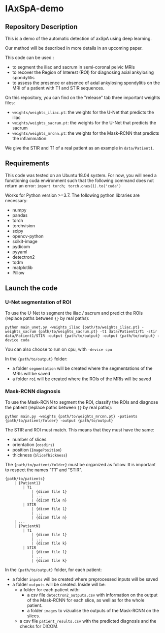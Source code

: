 # IAxSpA-demo

## Repository Description
This is a demo of the automatic detection of axSpA using deep learning.

Our method will be described in more details in an upcoming paper.

This code can be used :
- to segment the iliac and sacrum in semi-coronal pelvic MRIs
- to recover the Region of Interest (ROI) for diagnosing axial ankylosing spondylitis
- to assess the presence or absence of axial ankylosing spondylitis on the MRI of a patient with T1 and STIR sequences.

On this repository, you can find on the "release" tab three important weights files:
- `weights/weights_iliac.pt`: the weights for the U-Net that predicts the iliac
- `weights/weights_sacrum.pt`: the weights for the U-Net that predicts the sacrum
- `weights/weights_mrcnn.pt`: the weights for the Mask-RCNN that predicts the inflammation

We give the STIR and T1 of a real patient as an example in `data/Patient1`.


## Requirements

This code was tested on an Ubuntu 18.04 system. For now, you will need a functioning cuda environment such that the following command does not return an error: `import torch; torch.ones(1).to('cuda')`

Works for Python version >=3.7. The following python libraries are necessary:

- numpy
- pandas
- torch
- torchvision
- scipy
- opencv-python
- scikit-image
- pydicom
- pyyaml
- detectron2
- tqdm
- matplotlib
- Pillow



## Launch the code


### U-Net segmentation of ROI

To use the U-Net to segment the iliac / sacrum and predict the ROIs (replace paths between `{}` by real paths):

`python main_unet.py -weights_iliac {path/to/weights_iliac.pt} -weights_sacrum {path/to/weights_sacrum.pt} -t1 data/Patient1/T1 -stir data/Patient1/STIR -output {path/to/output} -output {path/to/output} -device cuda`

You can also choose to run on cpu, with `-device cpu`


In the `{path/to/output}` folder:
- a folder `segmentation` will be created where the segmentations of the MRIs will be saved
- a folder `roi` will be created where the ROIs of the MRIs will be saved

### Mask-RCNN diagnosis

To use the Mask-RCNN to segment the ROI, classify the ROIs and diagnose the patient (replace paths between `{}` by real paths):

`python main.py -weights {path/to/weights_mrcnn.pt} -patients {path/to/patient/folder} -output {path/to/output}` 

The STIR and ROI must match. This means that they must have the same:

- number of slices
- orientation (`cosdirs`)
- position (`ImagePosition`)
- thickness (`SliceThickness`)

The `{path/to/patient/folder}` must be organized as follow. It is important to respect the names "T1" and "STIR".

```
{path/to/patients}
    | {Patient1}
        | T1
            | {dicom file 1}
            | ...
            | {dicom file n}
        | STIR
            | {dicom file 1}
            | ...
            | {dicom file n}
    | ...
    | {PatientN}
        | T1
            | {dicom file 1}
            | ...
            | {dicom file k}
        | STIR
            | {dicom file 1}
            | ...
            | {dicom file k}
```


In the `{path/to/output}` folder, for each patient:
- a folder `inputs` will be created where preprocessed inputs will be saved
- a folder `outputs` will be created. Inside will be:
    - a folder for each patient with:
        - a csv file `detectron2_outputs.csv` with information on the output of the Mask-RCNN for each slice, as well as for the whole patient.
        - a folder `images` to vizualise the outputs of the Mask-RCNN on the slices.
    - a csv file `patient_results.csv` with the predicted diagnosis and the checks for DICOM. 
